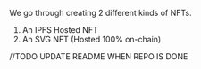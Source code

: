 We go through creating 2 different kinds of NFTs.

1. An IPFS Hosted NFT
2. An SVG NFT (Hosted 100% on-chain)


//TODO UPDATE README WHEN REPO IS DONE